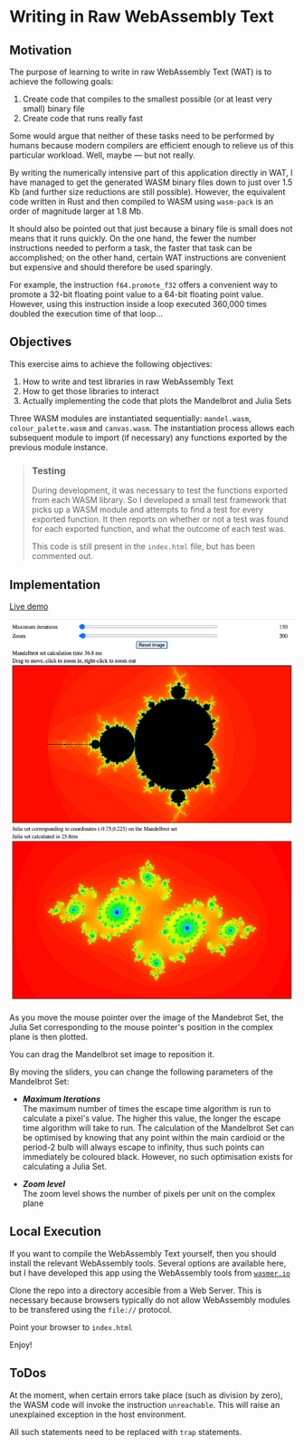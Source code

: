 # Writing in Raw WebAssembly Text

## Motivation

The purpose of learning to write in raw WebAssembly Text (WAT) is to achieve the following goals:

1. Create code that compiles to the smallest possible (or at least very small) binary file
1. Create code that runs really fast

Some would argue that neither of these tasks need to be performed by humans because modern compilers are efficient enough to relieve us of this particular workload.
Well, maybe &mdash; but not really.

By writing the numerically intensive part of this application directly in WAT, I have managed to get the generated WASM binary files down to just over 1.5 Kb (and further size reductions are still possible).
However, the equivalent code written in Rust and then compiled to WASM using `wasm-pack` is an order of magnitude larger at 1.8 Mb.

It should also be pointed out that just because a binary file is small does not means that it runs quickly.
On the one hand, the fewer the number instructions needed to perform a task, the faster that task can be accomplished; on the other hand, certain WAT instructions are convenient but expensive and should therefore be used sparingly.

For example, the instruction `f64.promote_f32` offers a convenient way to promote a 32-bit floating point value to a 64-bit floating point value.
However, using this instruction inside a loop executed 360,000 times doubled the execution time of that loop...

## Objectives

This exercise aims to achieve the following objectives:

1. How to write and test libraries in raw WebAssembly Text
1. How to get those libraries to interact
1. Actually implementing the code that plots the Mandelbrot and Julia Sets

Three WASM modules are instantiated sequentially: `mandel.wasm`, `colour_palette.wasm` and `canvas.wasm`.
The instantiation process allows each subsequent module to import (if necessary) any functions exported by the previous module instance.

> ### Testing
> 
> During development, it was necessary to test the functions exported from each WASM library.
> So I developed a small test framework that picks up a WASM module and attempts to find a test for every exported function.
> It then reports on whether or not a test was found for each exported function, and what the outcome of each test was.
> 
> This code is still present in the `index.html` file, but has been commented out.

## Implementation

[Live demo](https://redbadger.github.io/raw_wasm/)

![./Screenshot.png](./Screenshot.png)

As you move the mouse pointer over the image of the Mandebrot Set, the Julia Set corresponding to the mouse pointer's position in the complex plane is then plotted.

You can drag the Mandelbrot set image to reposition it.

By moving the sliders, you can change the following parameters of the Mandelbrot Set:

* ***Maximum Iterations***  
   The maximum number of times the escape time algorithm is run to calculate a pixel's value.
   The higher this value, the longer the escape time algorithm will take to run.
   The calculation of the Mandelbrot Set can be optimised by knowing that any point within the main cardioid or the period-2 bulb will always escape to infinity, thus such points can immediately be coloured black.
   However, no such optimisation exists for calculating a Julia Set.

* ***Zoom level***  
   The zoom level shows the number of pixels per unit on the complex plane

## Local Execution

If you want to compile the WebAssembly Text yourself, then you should install the relevant WebAssembly tools.
Several options are available here, but I have developed this app using the WebAssembly tools from [`wasmer.io`](https://docs.wasmer.io/ecosystem/wasmer/getting-started)

Clone the repo into a directory accesible from a Web Server.  This is necessary because browsers typically do not allow WebAssembly modules to be transfered using the `file://` protocol.

Point your browser to `index.html`

Enjoy!

## ToDos

At the moment, when certain errors take place (such as division by zero), the WASM code will invoke the instruction `unreachable`.  This will raise an unexplained exception in the host environment.

All such statements need to be replaced with `trap` statements.
